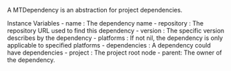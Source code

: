 A MTDependency is an abstraction for project dependencies.Instance Variables	- name : The dependency name	- repository : The repository URL used to find this dependency	- version : The specific version describes by the dependency	- platforms : If not nil, the dependency is only applicable to specified platforms	- dependencies : A dependency could have dependencies	- project : The project root node	- parent: The owner of the dependency.